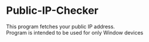 # Public-IP-Checker
This program fetches your public IP address. 
<br>
Program is intended to be used for only Window devices
